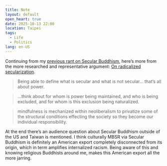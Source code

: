 ```yaml
---
title: Note
layout: default
open_heart: true
date: 2025-10-13 22:00
location: Taipei
tags: 
  - Life
  - Politics
lang: en-US
---
```


Continuing from my [previous rant on Secular Buddhism](https://muan.co/notes/2025-10-10-aa), here’s more from the more researched and representative argument: [On radicalized secularization](https://youtu.be/VCLr9355aa0).

> Being able to define what is secular and what is not secular… that’s all about power. 

> …think about for whom is power being maintained, and who is being excluded, and for whom is this exclusion being naturalized.

> mindfulness is mechanized within neoliberalism to privatize some of the structural conditions effecting the society so they become our individual responsibility.

At the end there’s an audience question about Secular Buddhism outside of the US and Taiwan is mentioned. I think culturally MBSR via Secular Buddhism is definitely an American export completely disconnected from its origin, which in term amplifies internalized racism. Being aware of this and knowing religious Buddhists around me, makes this American export all the more jarring.
